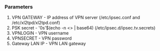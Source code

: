 ### Parameters

1) VPN GATEWAY - IP address of VPN server (/etc/ipsec.conf and /etc/xl2tpd/xl2tpd.conf)
2) PSK secret - '0s'$(echo -n <<PSK secret>> | base64) (/etc/ipsec.d/ipsec.tv.secrets)
3) VPNLOGIN - VPN username
4) VPNSECRET - VPN password
5) Gateway LAN IP - VPN LAN gateway 
